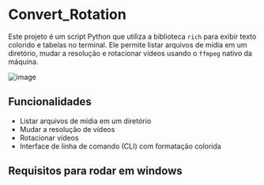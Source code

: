 # Convert_Rotation

Este projeto é um script Python que utiliza a biblioteca `rich` para exibir texto colorido e tabelas no terminal. Ele permite listar arquivos de mídia em um diretório, mudar a resolução e rotacionar vídeos usando o `ffmpeg` nativo da máquina.

![image](https://github.com/user-attachments/assets/d39cb93b-d6bc-4b57-a0cf-db43d243db42)


## Funcionalidades

- Listar arquivos de mídia em um diretório
- Mudar a resolução de vídeos
- Rotacionar vídeos
- Interface de linha de comando (CLI) com formatação colorida

## Requisitos para rodar em windows


